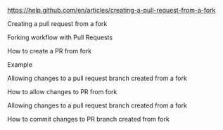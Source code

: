 https://help.github.com/en/articles/creating-a-pull-request-from-a-fork


Creating a pull request from a fork

Forking workflow with Pull Requests

How to create a PR from fork

Example

Allowing changes to a pull request branch created from a fork

How to allow changes to PR from fork

Allowing changes to a pull request branch created from a fork

How to commit changes to PR branch created from fork
